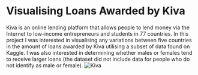 # Visualising Loans Awarded by Kiva

Kiva is an online lending platform that allows people to lend money via the Internet to low-income entrepreneurs and students in 77 countries.
In this project I was interested in visualising any variations between five countries in the amount of loans awarded by Kiva utilising a subset of data found on Kaggle. I was also interested in determining whether males or females tend to receive larger loans (the dataset did not include data for people who do not identify as male or female).
![Kiva](https://upload.wikimedia.org/wikipedia/commons/f/fe/Puma_concolor._Costa_Rica.jpg)
